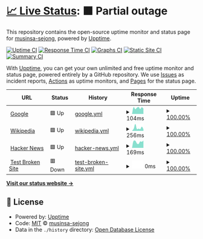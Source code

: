 # [📈 Live Status](https://musinsa-sejong.github.io/uptime-sample): <!--live status--> **🟧 Partial outage**

This repository contains the open-source uptime monitor and status page for [musinsa-sejong](https://musinsa-sejong.github.io/uptime-sample), powered by [Upptime](https://github.com/upptime/upptime).

[![Uptime CI](https://github.com/musinsa-sejong/uptime-sample/workflows/Uptime%20CI/badge.svg)](https://github.com/musinsa-sejong/uptime-sample/actions?query=workflow%3A%22Uptime+CI%22)
[![Response Time CI](https://github.com/musinsa-sejong/uptime-sample/workflows/Response%20Time%20CI/badge.svg)](https://github.com/musinsa-sejong/uptime-sample/actions?query=workflow%3A%22Response+Time+CI%22)
[![Graphs CI](https://github.com/musinsa-sejong/uptime-sample/workflows/Graphs%20CI/badge.svg)](https://github.com/musinsa-sejong/uptime-sample/actions?query=workflow%3A%22Graphs+CI%22)
[![Static Site CI](https://github.com/musinsa-sejong/uptime-sample/workflows/Static%20Site%20CI/badge.svg)](https://github.com/musinsa-sejong/uptime-sample/actions?query=workflow%3A%22Static+Site+CI%22)
[![Summary CI](https://github.com/musinsa-sejong/uptime-sample/workflows/Summary%20CI/badge.svg)](https://github.com/musinsa-sejong/uptime-sample/actions?query=workflow%3A%22Summary+CI%22)

With [Upptime](https://upptime.js.org), you can get your own unlimited and free uptime monitor and status page, powered entirely by a GitHub repository. We use [Issues](https://github.com/musinsa-sejong/uptime-sample/issues) as incident reports, [Actions](https://github.com/musinsa-sejong/uptime-sample/actions) as uptime monitors, and [Pages](https://musinsa-sejong.github.io/uptime-sample) for the status page.

<!--start: status pages-->
<!-- This summary is generated by Upptime (https://github.com/upptime/upptime) -->
<!-- Do not edit this manually, your changes will be overwritten -->
<!-- prettier-ignore -->
| URL | Status | History | Response Time | Uptime |
| --- | ------ | ------- | ------------- | ------ |
| <img alt="" src="https://icons.duckduckgo.com/ip3/www.google.com.ico" height="13"> [Google](https://www.google.com) | 🟩 Up | [google.yml](https://github.com/musinsa-sejong/uptime-sample/commits/HEAD/history/google.yml) | <details><summary><img alt="Response time graph" src="./graphs/google/response-time-week.png" height="20"> 104ms</summary><br><a href="https://musinsa-sejong.github.io/uptime-sample/history/google"><img alt="Response time 104" src="https://img.shields.io/endpoint?url=https%3A%2F%2Fraw.githubusercontent.com%2Fmusinsa-sejong%2Fuptime-sample%2FHEAD%2Fapi%2Fgoogle%2Fresponse-time.json"></a><br><a href="https://musinsa-sejong.github.io/uptime-sample/history/google"><img alt="24-hour response time 104" src="https://img.shields.io/endpoint?url=https%3A%2F%2Fraw.githubusercontent.com%2Fmusinsa-sejong%2Fuptime-sample%2FHEAD%2Fapi%2Fgoogle%2Fresponse-time-day.json"></a><br><a href="https://musinsa-sejong.github.io/uptime-sample/history/google"><img alt="7-day response time 104" src="https://img.shields.io/endpoint?url=https%3A%2F%2Fraw.githubusercontent.com%2Fmusinsa-sejong%2Fuptime-sample%2FHEAD%2Fapi%2Fgoogle%2Fresponse-time-week.json"></a><br><a href="https://musinsa-sejong.github.io/uptime-sample/history/google"><img alt="30-day response time 104" src="https://img.shields.io/endpoint?url=https%3A%2F%2Fraw.githubusercontent.com%2Fmusinsa-sejong%2Fuptime-sample%2FHEAD%2Fapi%2Fgoogle%2Fresponse-time-month.json"></a><br><a href="https://musinsa-sejong.github.io/uptime-sample/history/google"><img alt="1-year response time 104" src="https://img.shields.io/endpoint?url=https%3A%2F%2Fraw.githubusercontent.com%2Fmusinsa-sejong%2Fuptime-sample%2FHEAD%2Fapi%2Fgoogle%2Fresponse-time-year.json"></a></details> | <details><summary><a href="https://musinsa-sejong.github.io/uptime-sample/history/google">100.00%</a></summary><a href="https://musinsa-sejong.github.io/uptime-sample/history/google"><img alt="All-time uptime 100.00%" src="https://img.shields.io/endpoint?url=https%3A%2F%2Fraw.githubusercontent.com%2Fmusinsa-sejong%2Fuptime-sample%2FHEAD%2Fapi%2Fgoogle%2Fuptime.json"></a><br><a href="https://musinsa-sejong.github.io/uptime-sample/history/google"><img alt="24-hour uptime 100.00%" src="https://img.shields.io/endpoint?url=https%3A%2F%2Fraw.githubusercontent.com%2Fmusinsa-sejong%2Fuptime-sample%2FHEAD%2Fapi%2Fgoogle%2Fuptime-day.json"></a><br><a href="https://musinsa-sejong.github.io/uptime-sample/history/google"><img alt="7-day uptime 100.00%" src="https://img.shields.io/endpoint?url=https%3A%2F%2Fraw.githubusercontent.com%2Fmusinsa-sejong%2Fuptime-sample%2FHEAD%2Fapi%2Fgoogle%2Fuptime-week.json"></a><br><a href="https://musinsa-sejong.github.io/uptime-sample/history/google"><img alt="30-day uptime 100.00%" src="https://img.shields.io/endpoint?url=https%3A%2F%2Fraw.githubusercontent.com%2Fmusinsa-sejong%2Fuptime-sample%2FHEAD%2Fapi%2Fgoogle%2Fuptime-month.json"></a><br><a href="https://musinsa-sejong.github.io/uptime-sample/history/google"><img alt="1-year uptime 100.00%" src="https://img.shields.io/endpoint?url=https%3A%2F%2Fraw.githubusercontent.com%2Fmusinsa-sejong%2Fuptime-sample%2FHEAD%2Fapi%2Fgoogle%2Fuptime-year.json"></a></details>
| <img alt="" src="https://icons.duckduckgo.com/ip3/en.wikipedia.org.ico" height="13"> [Wikipedia](https://en.wikipedia.org) | 🟩 Up | [wikipedia.yml](https://github.com/musinsa-sejong/uptime-sample/commits/HEAD/history/wikipedia.yml) | <details><summary><img alt="Response time graph" src="./graphs/wikipedia/response-time-week.png" height="20"> 256ms</summary><br><a href="https://musinsa-sejong.github.io/uptime-sample/history/wikipedia"><img alt="Response time 256" src="https://img.shields.io/endpoint?url=https%3A%2F%2Fraw.githubusercontent.com%2Fmusinsa-sejong%2Fuptime-sample%2FHEAD%2Fapi%2Fwikipedia%2Fresponse-time.json"></a><br><a href="https://musinsa-sejong.github.io/uptime-sample/history/wikipedia"><img alt="24-hour response time 256" src="https://img.shields.io/endpoint?url=https%3A%2F%2Fraw.githubusercontent.com%2Fmusinsa-sejong%2Fuptime-sample%2FHEAD%2Fapi%2Fwikipedia%2Fresponse-time-day.json"></a><br><a href="https://musinsa-sejong.github.io/uptime-sample/history/wikipedia"><img alt="7-day response time 256" src="https://img.shields.io/endpoint?url=https%3A%2F%2Fraw.githubusercontent.com%2Fmusinsa-sejong%2Fuptime-sample%2FHEAD%2Fapi%2Fwikipedia%2Fresponse-time-week.json"></a><br><a href="https://musinsa-sejong.github.io/uptime-sample/history/wikipedia"><img alt="30-day response time 256" src="https://img.shields.io/endpoint?url=https%3A%2F%2Fraw.githubusercontent.com%2Fmusinsa-sejong%2Fuptime-sample%2FHEAD%2Fapi%2Fwikipedia%2Fresponse-time-month.json"></a><br><a href="https://musinsa-sejong.github.io/uptime-sample/history/wikipedia"><img alt="1-year response time 256" src="https://img.shields.io/endpoint?url=https%3A%2F%2Fraw.githubusercontent.com%2Fmusinsa-sejong%2Fuptime-sample%2FHEAD%2Fapi%2Fwikipedia%2Fresponse-time-year.json"></a></details> | <details><summary><a href="https://musinsa-sejong.github.io/uptime-sample/history/wikipedia">100.00%</a></summary><a href="https://musinsa-sejong.github.io/uptime-sample/history/wikipedia"><img alt="All-time uptime 100.00%" src="https://img.shields.io/endpoint?url=https%3A%2F%2Fraw.githubusercontent.com%2Fmusinsa-sejong%2Fuptime-sample%2FHEAD%2Fapi%2Fwikipedia%2Fuptime.json"></a><br><a href="https://musinsa-sejong.github.io/uptime-sample/history/wikipedia"><img alt="24-hour uptime 100.00%" src="https://img.shields.io/endpoint?url=https%3A%2F%2Fraw.githubusercontent.com%2Fmusinsa-sejong%2Fuptime-sample%2FHEAD%2Fapi%2Fwikipedia%2Fuptime-day.json"></a><br><a href="https://musinsa-sejong.github.io/uptime-sample/history/wikipedia"><img alt="7-day uptime 100.00%" src="https://img.shields.io/endpoint?url=https%3A%2F%2Fraw.githubusercontent.com%2Fmusinsa-sejong%2Fuptime-sample%2FHEAD%2Fapi%2Fwikipedia%2Fuptime-week.json"></a><br><a href="https://musinsa-sejong.github.io/uptime-sample/history/wikipedia"><img alt="30-day uptime 100.00%" src="https://img.shields.io/endpoint?url=https%3A%2F%2Fraw.githubusercontent.com%2Fmusinsa-sejong%2Fuptime-sample%2FHEAD%2Fapi%2Fwikipedia%2Fuptime-month.json"></a><br><a href="https://musinsa-sejong.github.io/uptime-sample/history/wikipedia"><img alt="1-year uptime 100.00%" src="https://img.shields.io/endpoint?url=https%3A%2F%2Fraw.githubusercontent.com%2Fmusinsa-sejong%2Fuptime-sample%2FHEAD%2Fapi%2Fwikipedia%2Fuptime-year.json"></a></details>
| <img alt="" src="https://icons.duckduckgo.com/ip3/news.ycombinator.com.ico" height="13"> [Hacker News](https://news.ycombinator.com) | 🟩 Up | [hacker-news.yml](https://github.com/musinsa-sejong/uptime-sample/commits/HEAD/history/hacker-news.yml) | <details><summary><img alt="Response time graph" src="./graphs/hacker-news/response-time-week.png" height="20"> 169ms</summary><br><a href="https://musinsa-sejong.github.io/uptime-sample/history/hacker-news"><img alt="Response time 169" src="https://img.shields.io/endpoint?url=https%3A%2F%2Fraw.githubusercontent.com%2Fmusinsa-sejong%2Fuptime-sample%2FHEAD%2Fapi%2Fhacker-news%2Fresponse-time.json"></a><br><a href="https://musinsa-sejong.github.io/uptime-sample/history/hacker-news"><img alt="24-hour response time 169" src="https://img.shields.io/endpoint?url=https%3A%2F%2Fraw.githubusercontent.com%2Fmusinsa-sejong%2Fuptime-sample%2FHEAD%2Fapi%2Fhacker-news%2Fresponse-time-day.json"></a><br><a href="https://musinsa-sejong.github.io/uptime-sample/history/hacker-news"><img alt="7-day response time 169" src="https://img.shields.io/endpoint?url=https%3A%2F%2Fraw.githubusercontent.com%2Fmusinsa-sejong%2Fuptime-sample%2FHEAD%2Fapi%2Fhacker-news%2Fresponse-time-week.json"></a><br><a href="https://musinsa-sejong.github.io/uptime-sample/history/hacker-news"><img alt="30-day response time 169" src="https://img.shields.io/endpoint?url=https%3A%2F%2Fraw.githubusercontent.com%2Fmusinsa-sejong%2Fuptime-sample%2FHEAD%2Fapi%2Fhacker-news%2Fresponse-time-month.json"></a><br><a href="https://musinsa-sejong.github.io/uptime-sample/history/hacker-news"><img alt="1-year response time 169" src="https://img.shields.io/endpoint?url=https%3A%2F%2Fraw.githubusercontent.com%2Fmusinsa-sejong%2Fuptime-sample%2FHEAD%2Fapi%2Fhacker-news%2Fresponse-time-year.json"></a></details> | <details><summary><a href="https://musinsa-sejong.github.io/uptime-sample/history/hacker-news">100.00%</a></summary><a href="https://musinsa-sejong.github.io/uptime-sample/history/hacker-news"><img alt="All-time uptime 100.00%" src="https://img.shields.io/endpoint?url=https%3A%2F%2Fraw.githubusercontent.com%2Fmusinsa-sejong%2Fuptime-sample%2FHEAD%2Fapi%2Fhacker-news%2Fuptime.json"></a><br><a href="https://musinsa-sejong.github.io/uptime-sample/history/hacker-news"><img alt="24-hour uptime 100.00%" src="https://img.shields.io/endpoint?url=https%3A%2F%2Fraw.githubusercontent.com%2Fmusinsa-sejong%2Fuptime-sample%2FHEAD%2Fapi%2Fhacker-news%2Fuptime-day.json"></a><br><a href="https://musinsa-sejong.github.io/uptime-sample/history/hacker-news"><img alt="7-day uptime 100.00%" src="https://img.shields.io/endpoint?url=https%3A%2F%2Fraw.githubusercontent.com%2Fmusinsa-sejong%2Fuptime-sample%2FHEAD%2Fapi%2Fhacker-news%2Fuptime-week.json"></a><br><a href="https://musinsa-sejong.github.io/uptime-sample/history/hacker-news"><img alt="30-day uptime 100.00%" src="https://img.shields.io/endpoint?url=https%3A%2F%2Fraw.githubusercontent.com%2Fmusinsa-sejong%2Fuptime-sample%2FHEAD%2Fapi%2Fhacker-news%2Fuptime-month.json"></a><br><a href="https://musinsa-sejong.github.io/uptime-sample/history/hacker-news"><img alt="1-year uptime 100.00%" src="https://img.shields.io/endpoint?url=https%3A%2F%2Fraw.githubusercontent.com%2Fmusinsa-sejong%2Fuptime-sample%2FHEAD%2Fapi%2Fhacker-news%2Fuptime-year.json"></a></details>
| <img alt="" src="https://icons.duckduckgo.com/ip3/thissitedoesnotexist.koj.co.ico" height="13"> [Test Broken Site](https://thissitedoesnotexist.koj.co) | 🟥 Down | [test-broken-site.yml](https://github.com/musinsa-sejong/uptime-sample/commits/HEAD/history/test-broken-site.yml) | <details><summary><img alt="Response time graph" src="./graphs/test-broken-site/response-time-week.png" height="20"> 0ms</summary><br><a href="https://musinsa-sejong.github.io/uptime-sample/history/test-broken-site"><img alt="Response time 0" src="https://img.shields.io/endpoint?url=https%3A%2F%2Fraw.githubusercontent.com%2Fmusinsa-sejong%2Fuptime-sample%2FHEAD%2Fapi%2Ftest-broken-site%2Fresponse-time.json"></a><br><a href="https://musinsa-sejong.github.io/uptime-sample/history/test-broken-site"><img alt="24-hour response time 0" src="https://img.shields.io/endpoint?url=https%3A%2F%2Fraw.githubusercontent.com%2Fmusinsa-sejong%2Fuptime-sample%2FHEAD%2Fapi%2Ftest-broken-site%2Fresponse-time-day.json"></a><br><a href="https://musinsa-sejong.github.io/uptime-sample/history/test-broken-site"><img alt="7-day response time 0" src="https://img.shields.io/endpoint?url=https%3A%2F%2Fraw.githubusercontent.com%2Fmusinsa-sejong%2Fuptime-sample%2FHEAD%2Fapi%2Ftest-broken-site%2Fresponse-time-week.json"></a><br><a href="https://musinsa-sejong.github.io/uptime-sample/history/test-broken-site"><img alt="30-day response time 0" src="https://img.shields.io/endpoint?url=https%3A%2F%2Fraw.githubusercontent.com%2Fmusinsa-sejong%2Fuptime-sample%2FHEAD%2Fapi%2Ftest-broken-site%2Fresponse-time-month.json"></a><br><a href="https://musinsa-sejong.github.io/uptime-sample/history/test-broken-site"><img alt="1-year response time 0" src="https://img.shields.io/endpoint?url=https%3A%2F%2Fraw.githubusercontent.com%2Fmusinsa-sejong%2Fuptime-sample%2FHEAD%2Fapi%2Ftest-broken-site%2Fresponse-time-year.json"></a></details> | <details><summary><a href="https://musinsa-sejong.github.io/uptime-sample/history/test-broken-site">100.00%</a></summary><a href="https://musinsa-sejong.github.io/uptime-sample/history/test-broken-site"><img alt="All-time uptime 100.00%" src="https://img.shields.io/endpoint?url=https%3A%2F%2Fraw.githubusercontent.com%2Fmusinsa-sejong%2Fuptime-sample%2FHEAD%2Fapi%2Ftest-broken-site%2Fuptime.json"></a><br><a href="https://musinsa-sejong.github.io/uptime-sample/history/test-broken-site"><img alt="24-hour uptime 100.00%" src="https://img.shields.io/endpoint?url=https%3A%2F%2Fraw.githubusercontent.com%2Fmusinsa-sejong%2Fuptime-sample%2FHEAD%2Fapi%2Ftest-broken-site%2Fuptime-day.json"></a><br><a href="https://musinsa-sejong.github.io/uptime-sample/history/test-broken-site"><img alt="7-day uptime 100.00%" src="https://img.shields.io/endpoint?url=https%3A%2F%2Fraw.githubusercontent.com%2Fmusinsa-sejong%2Fuptime-sample%2FHEAD%2Fapi%2Ftest-broken-site%2Fuptime-week.json"></a><br><a href="https://musinsa-sejong.github.io/uptime-sample/history/test-broken-site"><img alt="30-day uptime 100.00%" src="https://img.shields.io/endpoint?url=https%3A%2F%2Fraw.githubusercontent.com%2Fmusinsa-sejong%2Fuptime-sample%2FHEAD%2Fapi%2Ftest-broken-site%2Fuptime-month.json"></a><br><a href="https://musinsa-sejong.github.io/uptime-sample/history/test-broken-site"><img alt="1-year uptime 100.00%" src="https://img.shields.io/endpoint?url=https%3A%2F%2Fraw.githubusercontent.com%2Fmusinsa-sejong%2Fuptime-sample%2FHEAD%2Fapi%2Ftest-broken-site%2Fuptime-year.json"></a></details>

<!--end: status pages-->

[**Visit our status website →**](https://musinsa-sejong.github.io/uptime-sample)

## 📄 License

- Powered by: [Upptime](https://github.com/upptime/upptime)
- Code: [MIT](./LICENSE) © [musinsa-sejong](https://musinsa-sejong.github.io/uptime-sample)
- Data in the `./history` directory: [Open Database License](https://opendatacommons.org/licenses/odbl/1-0/)
